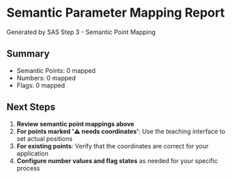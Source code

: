 # Semantic Parameter Mapping Report
Generated by SAS Step 3 - Semantic Point Mapping

## Summary
- Semantic Points: 0 mapped
- Numbers: 0 mapped
- Flags: 0 mapped

## Next Steps
1. **Review semantic point mappings above**
2. **For points marked '⚠️ needs coordinates'**: Use the teaching interface to set actual positions
3. **For existing points**: Verify that the coordinates are correct for your application
4. **Configure number values and flag states** as needed for your specific process
